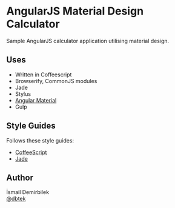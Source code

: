 # AngularJS Material Design Calculator
Sample AngularJS calculator application utilising material design.

## Uses
- Written in Coffeescript
- Browserify, CommonJS modules
- Jade
- Stylus
- [Angular Material](http://material.angularjs.com)
- Gulp

## Style Guides
Follows these style guides:
- [CoffeeScript](https://github.com/polarmobile/coffeescript-style-guide#functions)
-  [Jade](http://devguides.clock.co.uk/html/jade-style-guide)

## Author
İsmail Demirbilek  
[@dbtek](https://twitter.com/dbtek)

